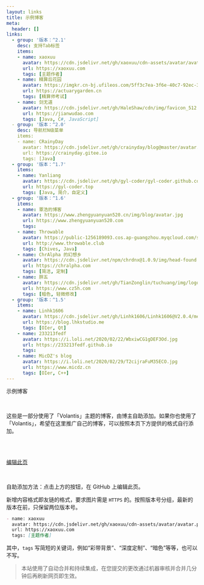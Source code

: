 ```yaml
---
layout: links
title: 示例博客
meta:
  header: []
links:
  - group: '版本：^2.1'
    desc: 支持Tab标签
    items:
    - name: xaoxuu
      avatar: https://cdn.jsdelivr.net/gh/xaoxuu/cdn-assets/avatar/avatar.png
      url: https://xaoxuu.com
      tags: [主题作者]
    - name: 精算后花园
      avatar: https://imgkr.cn-bj.ufileos.com/5ff3c7ea-3f6e-40c7-92ec-3b926c35afd7.png
      url: https://actuarygarden.cn
      tags: [精算师考试]
    - name: 剑无道
      avatar: https://cdn.jsdelivr.net/gh/HaleShaw/cdn/img/favicon_512.svg
      url: https://jianwudao.com
      tags: [Java, C#, JavaScript]
  - group: '版本：^2.0'
    desc: 导航栏N级菜单
    items:
    - name: CRainyDay
      avatar: https://cdn.jsdelivr.net/gh/crainyday/blog@master/avatar.png
      url: https://crainyday.gitee.io
      tags: [Java]
  - group: '版本：^1.7'
    items:
    - name: Yanliang
      avatar: https://cdn.jsdelivr.net/gh/gyl-coder/gyl-coder.github.com@v1.0.0/img/touxiang.jpg
      url: https://gyl-coder.top
      tags: [Java, 简介，自定义]
  - group: '版本：^1.6'
    items:
    - name: 覃浩的博客
      avatar: https://www.zhengyuanyuan520.cn/img/blog/avatar.jpg
      url: https://www.zhengyuanyuan520.com
      tags:
    - name: Throwable
      avatar: https://public-1256189093.cos.ap-guangzhou.myqcloud.com/static/doge_avatar.jpg
      url: http://www.throwable.club
      tags: [Chives, Java]
    - name: ChrAlpha 的幻想乡
      avatar: https://cdn.jsdelivr.net/npm/chrdnx@1.0.9/img/head-found.png
      url: https://chralpha.com
      tags: [简洁, 定制]
    - name: 胖五
      avatar: https://cdn.jsdelivr.net/gh/TianZonglin/tuchuang/img/logo.jpg
      url: https://www.cz5h.com
      tags: [暗色, 轻微修改]
  - group: '版本：^1.5'
    items:
    - name: Linhk1606
      avatar: https://cdn.jsdelivr.net/gh/Linhk1606/Linhk1606@V2.0.4/me.jpg
      url: https://blog.lhkstudio.me
      tags: [OIer, Qt]
    - name: 233213fedf
      avatar: https://i.loli.net/2020/02/22/WbxiwCG1gDEF3Od.jpg
      url: https://233213fedf.github.io
      tags:
    - name: MicDZ's blog
      avatar: https://i.loli.net/2020/02/29/T2cijraFuM35ECO.jpg
      url: https://www.micdz.cn
      tags: [OIer, C++]
---
```


<p center large><red>示</red><yellow>例</yellow><green>博</green><blue>客</blue></p>
<br>

这些是一部分使用了「Volantis」主题的博客，由博主自助添加。如果你也使用了「Volantis」，希望在这里推广自己的博客，可以按照本页下方提供的格式自行添加。

<!-- more -->

<br><br>

<btn large center>[<i class='fas fa-edit'></i> 编辑此页](https://github.com/xaoxuu/volantis-docs/blob/master/source/examples/index.md)</btn>

<br>

自助添加方法：点击上方的按钮，在 GitHub 上编辑此页。

新增内容格式即友链的格式，要求图片需是 `HTTPS` 的。按照版本号分组，最新的版本在前，只保留两位版本号。

```md 举个栗子
- name: xaoxuu
  avatar: https://cdn.jsdelivr.net/gh/xaoxuu/cdn-assets/avatar/avatar.png
  url: https://xaoxuu.com
  tags: [主题作者]
```

其中，`tags` 写简短的关键词，例如“彩带背景”、“深度定制”、“暗色”等等，也可以不写。

> 本站使用了自动合并和持续集成，在您提交的更改通过机器审核并合并几分钟后再刷新网页即生效。
